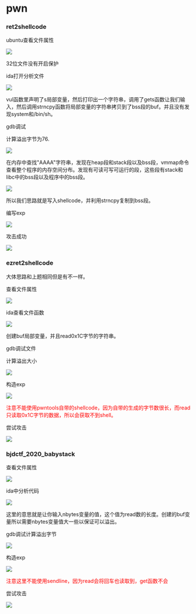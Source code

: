# pwn
### ret2shellcode
ubuntu查看文件属性

![](./img/1.png)

32位文件没有开启保护

ida打开分析文件

![](./img/2.png)

vul函数里声明了s局部变量，然后打印出一个字符串，调用了gets函数让我们输入，然后调用strncpy函数将局部变量的字符串拷贝到了bss段的buf。并且没有发现system和/bin/sh。

gdb调试

计算溢出字节为76.

![](./img/3.png)

在内存中查找"AAAA"字符串，发现在heap段和stack段以及bss段，vmmap命令查看整个程序的内存空间分布。发现有可读可写可运行的段，这些段有stack和libc中的bss段以及程序中的bss段。

![](./img/4.png)

所以我们思路就是写入shellcode，并利用strncpy复制到bss段。

编写exp

![](./img/5.png)

攻击成功

![](./img/6.png)

### ezret2shellcode

大体思路和上题相同但是有不一样。

查看文件属性

![](./img/7.png)

ida查看文件函数

![](./img/8.png)

创建buf局部变量，并且read0x1C字节的字符串。

gdb调试文件

计算溢出大小

![](./img/9.png)

构造exp

![](./img/10.png)

<font color=red>注意不能使用pwntools自带的shellcode，因为自带的生成的字节数很长，而read只读取0x1C字节的数据，所以会获取不到shell。</font>

尝试攻击

![](./img/11.png)

### bjdctf_2020_babystack

查看文件属性

![](./img/12.png)

ida中分析代码

![](./img/13.png)

这里的意思就是让你输入nbytes变量的值，这个值为read数的长度。创建的buf变量所以需要nbytes变量值大一些以保证可以溢出。

gdb调试计算溢出字节

![](./img/14.png)

构造exp

![](./img/15.png)

<font color=red>注意这里不能使用sendline，因为read会将回车也读取到，get函数不会</font>

尝试攻击

![](./img/16.png)

